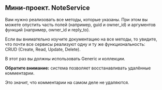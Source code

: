 ## Мини-проект. NoteService

Вам нужно реализовать все методы, которые указаны. При этом вы можете опустить часть полей (например, guid и owner_id) и аргументов функций (например, owner_id и reply_to).

Если вы внимательно изучите документацию на все методы, то увидите, что почти все сервисы реализуют одну и ту же функциональность: CRUD (Create, Read, Update, Delete).

В этот раз вы должны использовать Generic и коллекции.

**Обратите внимание:** система позволяет восстанавливать удалённые комментарии.

Это значит, что комментарии на самом деле не удаляются. 